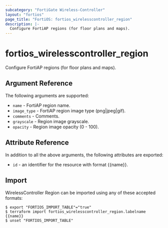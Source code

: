 ```yaml
---
subcategory: "FortiGate Wireless-Controller"
layout: "fortios"
page_title: "FortiOS: fortios_wirelesscontroller_region"
description: |-
  Configure FortiAP regions (for floor plans and maps).
---
```


# fortios_wirelesscontroller_region
Configure FortiAP regions (for floor plans and maps).

## Argument Reference

The following arguments are supported:

* `name` - FortiAP region name.
* `image_type` - FortiAP region image type (png|jpeg|gif).
* `comments` - Comments.
* `grayscale` - Region image grayscale.
* `opacity` - Region image opacity (0 - 100).


## Attribute Reference

In addition to all the above arguments, the following attributes are exported:
* `id` - an identifier for the resource with format {{name}}.

## Import

WirelessController Region can be imported using any of these accepted formats:
```
$ export "FORTIOS_IMPORT_TABLE"="true"
$ terraform import fortios_wirelesscontroller_region.labelname {{name}}
$ unset "FORTIOS_IMPORT_TABLE"
```

